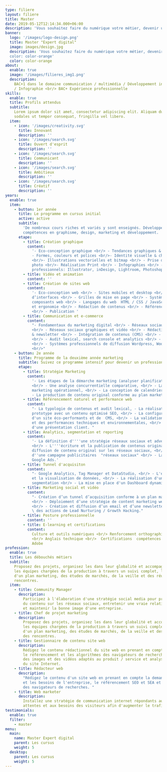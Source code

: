```yaml
---
type: filiere
layout: filiere
title: Master
date: 2019-05-12T12:14:34.000+06:00
description: 'Vous souhaitez faire du numérique votre métier, devenir un expert dans ce milieu et en apprendre plus sur le leadership, alors le master "Expert Digital" vous ouvre grand ses bras. '
banner:
  logo: '/images/logo-design.png'
  title: Master "Expert digital"
  image: images/design.jpg
  description: 'Vous souhaitez faire du numérique votre métier, devenir un expert dans ce milieu et en apprendre plus sur le leadership, alors le master "Expert Digital" vous ouvre grand ses bras. 
  color: color-orange'
  color: color-orange
about:
  enable: true
  image: '/images/filieres_img1.png'
  description:
    BAC+1 dans le domaine communication / multimédia / Développement informatique
    / Infographie <br/> BAC+ Expérience professionnelle
skills:
  enable: true
  title: Profils attendus
  subtitle:
    Lorem ipsum dolor sit amet, consectetur adipiscing elit. Aliquam dui erat,
    sodales ut tempor consequat, fringilla vel libero.
  item:
    - icon: '/images/creativity.svg'
      title: Innovant
      description: ''
    - icon: '/images/search.svg'
      title: Ouvert d'esprit
      description: ''
    - icon: '/images/search.svg'
      title: Communicant
      description: ''
    - icon: '/images/search.svg'
      title: Ambitieux
      description: ''
    - icon: '/images/search.svg'
      title: Créatif
      description: ''
years:
  enable: true
  item:
    - button: 1er année
      title: Le programme en cursus initial
      active: active
      subtitle:
        'De nombreux cours riches et variés y sont enseignés. Développez vos
        compétences en graphisme, design, marketing et développement. '
      etape:
        - title: Création graphique
          content:
            '- Eco-conception graphique <br/> - Tendances graphiques & veille <br/>
            - Formes, couleurs et polices <br/>- Identité visuelle & charte graphique
            <br/>- Illustrations vectorielles et bitmap <br/> - Prise de vue et retouches
            photo <br/>- Réalisation Print <br/> - Infographies <br/> - Outils graphiques
            professionnels: Illustrator, inDesign, Lightroom, Photoshop, XD'
        - title: Vidéo et animation
          content: ''
        - title: Création de sites web
          content:
            '- Eco-conception web <br/> - Sites mobiles et desktop <br/> - Conception
            d’interfaces <br/> - Grilles de mise en page <br/> - Systèmes de design et
            composants web <br/> - Langages du web  HTML / CSS / JavaScript <br/> - Accessibilité
            et ergonomie <br/> - Rédaction de contenus <br/> - Référencement naturel (SEO)
            <br/> - Publication '
        - title: Communication et e-commerce
          content:
            "- Fondamentaux du marketing digital <br/> - Réseaux sociaux professionnels
            <br/> - Réseaux sociaux graphiques et vidéo <br/> - Rédaction et envoi e-mailing
            & newsletter <br/> - Intégration de contenus (CMS) <br/> - Sites e-commerce
            <br/> - Audit lexical, search console et analytics <br/> - Analyse d'éco performance
            <br/> - Systèmes professionnels de diffusion Wordpress, Woocommerce, Sendinblue
            <br/>"
    - button: 2e année
      title: Programme de la deuxième année marketing
      subtitle: Suivez ce programme intensif pour devenir un professionnel du marketing.
      etape:
        - title: Stratégie Marketing
          content:
            '- Les étapes de la démarche marketing (analyser planification, suivi),
            <br/> - Une analyse concurrentielle comparative, <br/> - La rédaction du plan
            marketing opérationnel, <br/> - La conception de calendriers éditorials <br/>
            - La production de contenu original conforme au plan marketing.'
        - title: Référencement naturel et performance web
          content:
            "- La typologie de contenus et audit lexical, - La réalisation d'un
            prototype avec un contenu optimisé SEO, <br/> - La configuration et le déploiement
            d'un site éco-performants et de  CMS, <br/> - La validation de l'accessibilité
            et des performances techniques et environnementales, <br/> - La réalisation
            d'une présentation client. "
        - title: Analytics, segmentation et reporting
          content:
            '- La définition d''''une stratégie réseaux sociaux et advertising,
            <br/> - L''''écriture et la publication de contenus originaux, <br/> - La
            diffusion de contenu original sur les réseaux sociaux, <br/> - L''optimisation
            d''une campagne publicitaires  "réseaux sociaux" <br/> - La certification
            Google Ads.'
        - title: Tunnel d'acquisiton
          content:
            "- Google Analytics, Tag Manager et DataStudio, <br/> - L'exploration
            et la visualisation de données, <br/> - La réalisation d'un scoring pour la
            segmentation <br/> - La mise en place d'un Dashboard dynamique"
        - title: Marketing social et vidéo
          content:
            "- Création d’un tunnel d’acquisition conforme à un plan marketing,
            <br/> - Déploiement d’une stratégie de content marketing web et réseaux sociaux,
            <br/> - Création et diffusion d’un email et d’une newsletter, <br/> - Automatisation
            \ des actions de Lead Nurturing / Growth Hacking."
        - title: Posture professionnelle
          content: ''
        - title: E-learning et certifications
          content:
            Culture et outils numériques <br/> Renforcement orthographique et grammatical
            <br/> Anglais technique <br/>  Certifications  compétences numériques, outils
            Adobe
profession:
  enable: true
  title: Les débouchés métiers
  subtitle:
    Proposez des projets, organisez les dans leur globalité et accompagnez
    les équipes chargées de la production à travers un suivi complet, la création
    d'un plan marketing, des études de marchés, de la veille et des réunions et des
    rencontres.
  item:
    - title: Community Manager
      description:
        Participez à l'élaboration d'une stratégie social media pour produire
        du contenu sur les réseaux sociaux, entretenir une vraie relation avec une communauté
        et maintenir la bonne image d'une entreprise.
    - title: Chef de projet marketing
      description:
        Proposez des projets, organisez les dans leur globalité et accompagnez
        les équipes chargées de la production à travers un suivi complet, la création
        d'un plan marketing, des études de marchés, de la veille et des réunions et
        des rencontres.
    - title: Gestionnaire de contenu site web
      description:
        Rédigez le contenu rédactionnel du site web en prenant en compte
        le référencement et les algorithmes des navigateurs de recherches, sélectionnez
        des images et des vidéos adaptés au produit / service et analysez les retombées
        du site Internet.
    - title: Rédacteur web
      description:
        "Rédigez le contenu d'un site web en prenant en compte la demande
        et les besoins de l'entreprise, le référencement SEO et SEA et les algorithmes
        des navigateurs de recherches. "
    - title: Web marketer
      description:
        Installez une stratégie de communication internet répondants aux
        attentes et aux besoins des visiteurs afin d'augmenter le trafic et les ventes.
testimonials:
  enable: true
  filter:
    - master
menu:
  main:
    name: Master Expert digital
    parent: Les cursus
    weight: 5
  desktop:
    parent: Les cursus
    weight: 5
---
```

